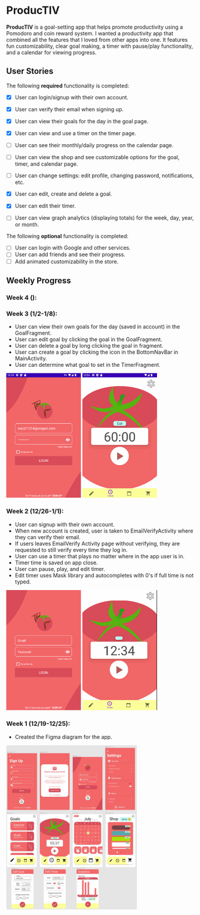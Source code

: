 # ProducTIV

**ProducTIV** is a goal-setting app that helps promote productivity using a Pomodoro and coin reward system. I wanted a productivity app that combined all the features that I loved 
from other apps into one. It features fun customizability, clear goal making, a timer with pause/play functionality, and a calendar for viewing progress.

## User Stories

The following **required** functionality is completed:

- [x] User can login/signup with their own account.
- [x] User can verify their email when signing up.
- [x] User can view their goals for the day in the goal page.
- [x] User can view and use a timer on the timer page.
- [ ] User can see their monthly/daily progress on the calendar page. 
- [ ] User can view the shop and see customizable options for the goal, timer, and calendar page.
- [ ] User can change settings: edit profile, changing password, notifications, etc.
- [x] User can edit, create and delete a goal.
- [x] User can edit their timer.
- [ ] User can view graph analytics (displaying totals) for the week, day, year, or month.


The following **optional** functionality is completed:

- [ ] User can login with Google and other services.
- [ ] User can add friends and see their progress.
- [ ] Add animated customizability in the store.

## Weekly Progress

### Week 4 ():

### Week 3 (1/2-1/8):
- User can view their own goals for the day (saved in account) in the GoalFragment.
- User can edit goal by clicking the goal in the GoalFragment.
- User can delete a goal by long clicking the goal in fragment.
- User can create a goal by clicking the icon in the BottomNavBar in MainActivity.
- User can determine what goal to set in the TimerFragment.

<img src="/progress/Week3-1.gif" width="200"> <img src="/progress/Week3-2.gif" width="200">

### Week 2 (12/26-1/1):
- User can signup with their own account.
- When new account is created, user is taken to EmailVerifyActivity where they can verify their email.
- If users leaves EmailVerify Activity page without verifying, they are requested to still verify every time they log in.
- User can use a timer that plays no matter where in the app user is in.
- Timer time is saved on app close.
- User can pause, play, and edit timer.
- Edit timer uses Mask library and autocompletes with 0's if full time is not  typed.

<img src="/progress/Week2-1.gif" width="200"> <img src="/progress/Week2-2.gif" width="200">

### Week 1 (12/19-12/25): 
- Created the Figma diagram for the app.
<img src="/progress/week1.JPG" width="350">
